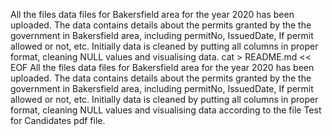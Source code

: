 All the files data files for Bakersfield area for the year 2020 has been uploaded.
The data contains details about the permits granted by the the government in Bakersfield area, including permitNo, IssuedDate, If permit allowed or not, etc.
Initially data is cleaned by putting all columns in proper format, cleaning NULL values and visualising data.
cat > README.md << EOF
All the files data files for Bakersfield area for the year 2020 has been uploaded.
The data contains details about the permits granted by the the government in Bakersfield area, including permitNo, IssuedDate, If permit allowed or not, etc.
Initially data is cleaned by putting all columns in proper format, cleaning NULL values and visualising data according to the file Test for Candidates pdf file.

